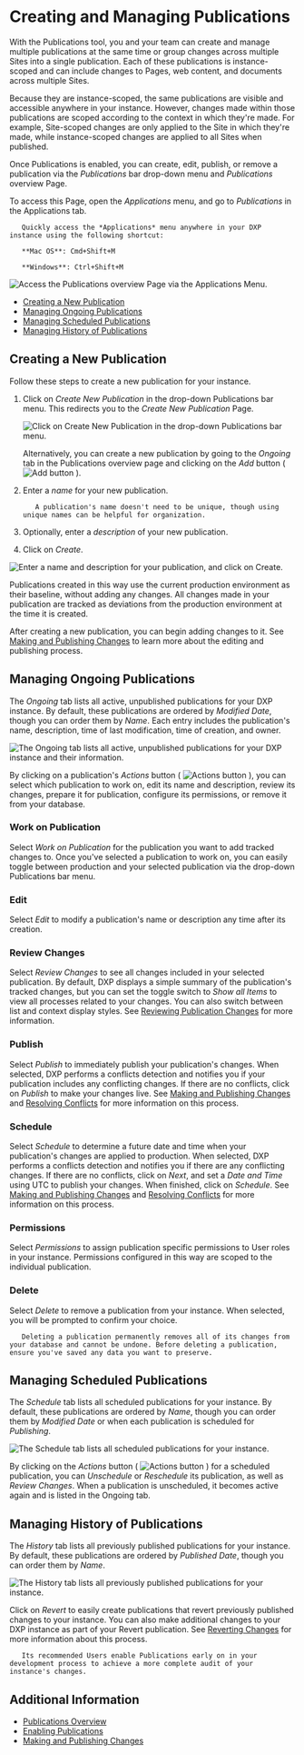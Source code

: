 # Creating and Managing Publications

With the Publications tool, you and your team can create and manage multiple publications at the same time or group changes across multiple Sites into a single publication. Each of these publications is instance-scoped and can include changes to Pages, web content, and documents across multiple Sites.

Because they are instance-scoped, the same publications are visible and accessible anywhere in your instance. However, changes made within those publications are scoped according to the context in which they're made. For example, Site-scoped changes are only applied to the Site in which they're made, while instance-scoped changes are applied to all Sites when published.

Once Publications is enabled, you can create, edit, publish, or remove a publication via the *Publications* bar drop-down menu and *Publications* overview Page.

To access this Page, open the *Applications* menu, and go to *Publications* in the Applications tab.

```tip::
   Quickly access the *Applications* menu anywhere in your DXP instance using the following shortcut:

   **Mac OS**: Cmd+Shift+M
   
   **Windows**: Ctrl+Shift+M
```

![Access the Publications overview Page via the Applications Menu.](./creating-and-managing-publications/images/01.png)

* [Creating a New Publication](#creating-a-new-publication)
* [Managing Ongoing Publications](#managing-ongoing-publications)
* [Managing Scheduled Publications](#managing-scheduled-publications)
* [Managing History of Publications](#managing-history-of-publications)

## Creating a New Publication

Follow these steps to create a new publication for your instance.

1. Click on *Create New Publication* in the drop-down Publications bar menu. This redirects you to the *Create New Publication* Page.

   ![Click on Create New Publication in the drop-down Publications bar menu.](./creating-and-managing-publications/images/02.png)

   Alternatively, you can create a new publication by going to the *Ongoing* tab in the Publications overview page and clicking on the *Add* button ( ![Add button](../../../images/icon-add.png) ).

1. Enter a *name* for your new publication.

   ```tip::
      A publication's name doesn't need to be unique, though using unique names can be helpful for organization.
   ```

1. Optionally, enter a *description* of your new publication.

1. Click on *Create*.

![Enter a name and description for your publication, and click on Create.](./creating-and-managing-publications/images/03.png)

Publications created in this way use the current production environment as their baseline, without adding any changes. All changes made in your publication are tracked as deviations from the production environment at the time it is created.

After creating a new publication, you can begin adding changes to it. See [Making and Publishing Changes](./making-and-publishing-changes.md) to learn more about the editing and publishing process.

## Managing Ongoing Publications

The *Ongoing* tab lists all active, unpublished publications for your DXP instance. By default, these publications are ordered by *Modified Date*, though you can order them by *Name*. Each entry includes the publication's name, description, time of last modification, time of creation, and owner.

![The Ongoing tab lists all active, unpublished publications for your DXP instance and their information.](./creating-and-managing-publications/images/04.png)

By clicking on a publication's *Actions* button ( ![Actions button](../../../images/icon-actions.png) ), you can select which publication to work on, edit its name and description, review its changes, prepare it for publication, configure its permissions, or remove it from your database.

### Work on Publication

Select *Work on Publication* for the publication you want to add tracked changes to. Once you've selected a publication to work on, you can easily toggle between production and your selected publication via the drop-down Publications bar menu.

### Edit

Select *Edit* to modify a publication's name or description any time after its creation.

### Review Changes

Select *Review Changes* to see all changes included in your selected publication. By default, DXP displays a simple summary of the publication's tracked changes, but you can set the toggle switch to *Show all Items* to view all processes related to your changes. You can also switch between list and context display styles. See [Reviewing Publication Changes](./making-and-publishing-changes.md#reviewing-publication-changes) for more information.

### Publish

Select *Publish* to immediately publish your publication's changes. When selected, DXP performs a conflicts detection and notifies you if your publication includes any conflicting changes. If there are no conflicts, click on *Publish* to make your changes live. See [Making and Publishing Changes](./making-and-publishing-changes.md) and [Resolving Conflicts](./resolving-conflicts.md) for more information on this process.

### Schedule

Select *Schedule* to determine a future date and time when your publication's changes are applied to production. When selected, DXP performs a conflicts detection and notifies you if there are any conflicting changes. If there are no conflicts, click on *Next*, and set a *Date and Time* using UTC to publish your changes. When finished, click on *Schedule*. See [Making and Publishing Changes](./making-and-publishing-changes.md) and [Resolving Conflicts](./resolving-conflicts.md) for more information on this process.

### Permissions

Select *Permissions* to assign publication specific permissions to User roles in your instance. Permissions configured in this way are scoped to the individual publication.

### Delete

Select *Delete* to remove a publication from your instance. When selected, you will be prompted to confirm your choice.

```important::
   Deleting a publication permanently removes all of its changes from your database and cannot be undone. Before deleting a publication, ensure you've saved any data you want to preserve.
```

## Managing Scheduled Publications

The *Schedule* tab lists all scheduled publications for your instance. By default, these publications are ordered by *Name*, though you can order them by *Modified Date* or when each publication is scheduled for *Publishing*.

![The Schedule tab lists all scheduled publications for your instance.](./creating-and-managing-publications/images/05.png)

By clicking on the *Actions* button ( ![Actions button](../../../images/icon-actions.png) ) for a scheduled publication, you can *Unschedule* or *Reschedule* its publication, as well as *Review Changes*. When a publication is unscheduled, it becomes active again and is listed in the Ongoing tab.

## Managing History of Publications

The *History* tab lists all previously published publications for your instance. By default, these publications are ordered by *Published Date*, though you can order them by *Name*.

![The History tab lists all previously published publications for your instance.](./creating-and-managing-publications/images/06.png)

Click on *Revert* to easily create publications that revert previously published changes to your instance. You can also make additional changes to your DXP instance as part of your Revert publication. See [Reverting Changes](./reverting-changes.md) for more information about this process.

```tip::
   Its recommended Users enable Publications early on in your development process to achieve a more complete audit of your instance's changes.
```

## Additional Information

* [Publications Overview](./publications-overview.md)
* [Enabling Publications](./enabling-publications.md)
* [Making and Publishing Changes](./making-and-publishing-changes.md)
